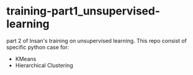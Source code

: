 # training-part1_unsupervised-learning
part 2 of Insan's training on unsupervised learning. This repo consist of specific python case for:
- KMeans
- Hierarchical Clustering
